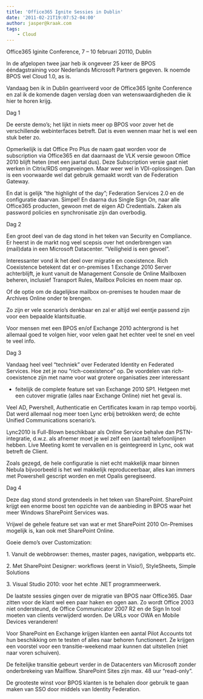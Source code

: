 ```yaml
---
title: 'Office365 Ignite Sessies in Dublin'
date: '2011-02-21T19:07:52-04:00'
author: jasper@kraak.com
tags:
    - Cloud
---
```


Office365 Iginite Conference, 7 – 10 februari 20110, Dublin

In de afgelopen twee jaar heb ik ongeveer 25 keer de BPOS ééndagstraining voor Nederlands Microsoft Partners gegeven. Ik noemde BPOS wel Cloud 1.0, as is.

Vandaag ben ik in Dublin gearriveerd voor de Office365 Ignite Conference en zal ik de komende dagen verslag doen van wetenswaardigheden die ik hier te horen krijg.

Dag 1

De eerste demo’s; het lijkt in niets meer op BPOS voor zover het de verschillende webinterfaces betreft. Dat is even wennen maar het is wel een stuk beter zo.

Opmerkelijk is dat Office Pro Plus de naam gaat worden voor de subscription via Office365 en dat daarnaast de VLK versie gewoon Office 2010 blijft heten (met een jaartal dus). Deze Subscription versie gaat niet werken in Citrix/RDS omgeveingen. Maar weer wel in VDI-oplossingen. Dan is een voorwaarde wel dat gebruik gemaakt wordt van de Federation Gateway.

En dat is gelijk “the highlight of the day”; Federation Services 2.0 en de configuratie daarvan. Simpel! En daarna dus Single Sign On, naar alle Office365 producten, gewoon met de eigen AD Credentials. Zaken als password policies en synchronisatie zijn dan overbodig.

Dag 2

Een groot deel van de dag stond in het teken van Security en Compliance. Er heerst in de markt nog veel scepsis over het onderbrengen van (mail)data in een Microsoft Datacenter. “Veiligheid is een gevoel”.

Interessanter vond ik het deel over migratie en coexistence. Rich Coexistence betekent dat er on-premises 1 Exchange 2010 Server achterblijft, je kunt vanuit de Management Console de Online Mailboxen beheren, inclusief Transport Rules, Mailbox Policies en noem maar op.

Of de optie om de dagelijkse mailbox on-premises te houden maar de Archives Online onder te brengen.

Zo zijn er vele scenario’s denkbaar en zal er altijd wel eentje passend zijn voor een bepaalde klantsituatie.

Voor mensen met een BPOS en/of Exchange 2010 achtergrond is het allemaal goed te volgen hier, voor velen gaat het echter veel te snel en veel te veel info.

Dag 3

Vandaag heel veel “techniek” over Federated Identity en Federated Services. Hoe zet je nou “rich-coexistence” op. De voordelen van rich-coexistence zijn met name voor wat grotere organisaties zeer interessant
- feitelijk de complete feature set van Exchange 2010 SP1. Hetgeen met een cutover migratie (alles naar Exchange Online) niet het geval is.

Veel AD, Pwershell, Authenticatie en Certificates kwam in rap tempo voorbij. Dat werd allemaal nog meer toen Lync erbij betrokken werd; de echte Unified Communications scenario’s.

Lync2010 is Full-Blown beschikbaar als Online Service behalve dan PSTN-integratie, d.w.z. als afnemer moet je wel zelf een (aantal) telefoonlijnen hebben. Live Meeting komt te vervallen en is geintegreerd in Lync, ook wat betreft de Client.

Zoals gezegd, de hele configuratie is niet echt makkelijk maar binnen Nebula bijvoorbeeld is het wel makkelijk reproduceerbaar, alles kan immers met Powershell gescript worden en met Opalis geregiseerd.

Dag 4

Deze dag stond stond grotendeels in het teken van SharePoint. SharePoint krijgt een enorme boost ten opzichte van de aanbieding in BPOS waar het meer Windows SharePoint Services was.

Vrijwel de gehele feature set van wat er met SharePoint 2010 On-Premises mogelijk is, kan ook met SharePoint Online.

Goeie demo’s over Customization:

1\. Vanuit de webbrowser: themes, master pages, navigation, webpparts etc.

2\. Met SharePoint Designer: workflows (eerst in Visio!), StyleSheets, Simple Solutions

3\. Visual Studio 2010: voor het echte .NET programmeerwerk.

De laatste sessies gingen over de migratie van BPOS naar Office365. Daar zitten voor de klant wel een paar haken en ogen aan. Zo wordt Office 2003 niet ondersteund, de Office Communicator 2007 R2 en de Sign In tool moeten van clients verwijderd worden. De URLs voor OWA en Mobile Devices veranderen!

Voor SharePoint en Exchange krijgen klanten een aantal Pilot Accounts tot hun beschikking om te testen of alles naar behoren functioneert. Ze krijgen een voorstel voor een transitie-weekend maar kunnen dat uitstellen (niet naar voren schuiven).

De feitelijke transitie gebeurt verder in de Datacenters van Microsoft zonder onderbrekeing van Mailflow. SharePoint Sites zijn max. 48 uur “read-only”.

De grooteste winst voor BPOS klanten is te behalen door gebruik te gaan maken van SSO door middels van Identity Federation.
